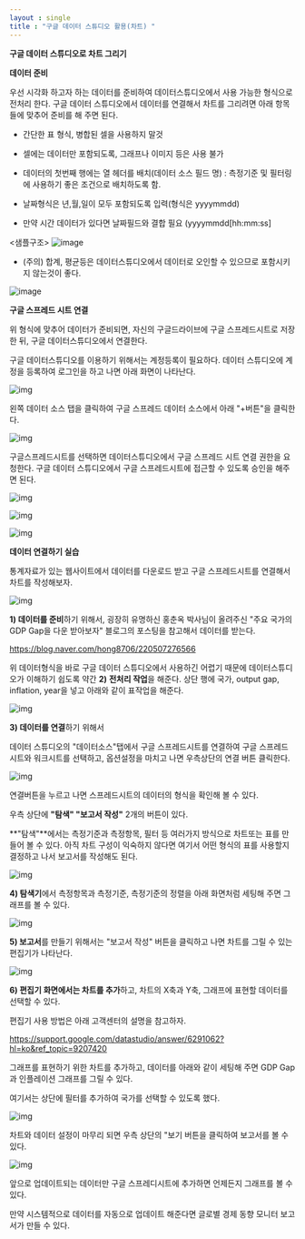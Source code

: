 ```yaml
---
layout : single
title : "구글 데이터 스튜디오 활용(차트) "
---
```




**구글 데이터 스튜디오로 차트 그리기**



**데이터 준비**

우선 시각화 하고자 하는 데이터를 준비하여 데이터스튜디오에서 사용 가능한 형식으로 전처리 한다. 구글 데이터 스튜디오에서 데이터를 연결해서 차트를 그리려면 아래 항목들에 맞추어 준비를 해 주면 된다.



- 간단한 표 형식, 병합된 셀을 사용하지 말것

- 셀에는 데이터만 포함되도록, 그래프나 이미지 등은 사용 불가

- 데이터의 첫번째 행에는 열 헤더를 배치(데이터 소스 필드 명) : 측정기준 및 필터링에 사용하기 좋은 조건으로 배치하도록 함. 

- 날짜형식은 년,월,일이 모두 포함되도록 입력(형식은 yyyymmdd)

- 만약 시간 데이터가 있다면 날짜필드와 결합 필요 (yyyymmdd[hh:mm:ss]

<샘플구조>
![image](https://user-images.githubusercontent.com/96855743/156574050-c03a32e8-f8a8-49ba-aa43-64716034e175.png)




- (주의) 합계, 평균등은 데이터스튜디오에서 데이터로 오인할 수 있으므로 포함시키지 않는것이 좋다.

![image](https://user-images.githubusercontent.com/96855743/156570164-bc34be24-8305-46f4-8723-70b8ad7a76e2.png)




**구글 스프레드 시트 연결**

위 형식에 맞추어 데이터가 준비되면, 자신의 구글드라이브에 구글 스프레드시트로 저장한 뒤, 구글 데이터스튜디오에서 연결한다.

구글 데이터스튜디오를 이용하기 위해서는 계정등록이 필요하다. 데이터 스튜디오에 계정을 등록하여 로그인을 하고 나면 아래 화면이 나타난다.

![img](https://t1.daumcdn.net/cfile/tistory/99C8F2355C84B8500B)



왼쪽 데이터 소스 탭을 클릭하여 구글 스프레드 데이터 소스에서 아래 "+버튼"을 클릭한다.

![img](https://t1.daumcdn.net/cfile/tistory/99A3B43D5C84B93716)



구글스프레드시트를 선택하면 데이터스튜디오에서 구글 스프레드 시트 연결 권한을 요청한다. 구글 데이터 스튜디오에서 구글 스프레드시트에 접근할 수 있도록 승인을 해주면 된다.

![img](https://t1.daumcdn.net/cfile/tistory/99BA333D5C84B9371F)

![img](https://t1.daumcdn.net/cfile/tistory/99C36D385C84B9C517)

![img](https://t1.daumcdn.net/cfile/tistory/9984B93D5C84B93817)

**데이터 연결하기 실습**

통계자료가 있는 웹사이트에서 데이터를 다운로드 받고 구글 스프레드시트를 연결해서 차트를 작성해보자.



![img](https://t1.daumcdn.net/cfile/tistory/994F5C455C84BB5404)

**1) 데이터를 준비**하기 위해서, 굉장히 유명하신 홍춘옥 박사님이 올려주신 "주요 국가의 GDP Gap을 다운 받아보자" 블로그의 포스팅을 참고해서 데이터를 받는다.

https://blog.naver.com/hong8706/220507276566



위 데이터형식을 바로 구글 데이터 스튜디오에서 사용하긴 어렵기 때문에 데이터스튜디오가 이해하기 쉽도록 약간 **2)** **전처리 작업**을 해준다. 상단 행에 국가, output gap, inflation, year을 넣고 아래와 같이 표작업을 해준다.

![img](https://t1.daumcdn.net/cfile/tistory/99C340455C84BB540A)



**3) 데이터를 연결**하기 위해서 

데이터 스튜디오의 "데이터소스"탭에서 구글 스프레드시트를 연결하여 구글 스프레드시트와 워크시트를 선택하고, 옵션설정을 마치고 나면 우측상단의 연결 버튼 클릭한다.

![img](https://t1.daumcdn.net/cfile/tistory/99CB0F4C5C84BBFE04)



연결버튼을 누르고 나면 스프레드시트의 데이터의 형식을 확인해 볼 수 있다. 

우측 상단에 **"탐색" "보고서 작성"** 2개의 버튼이 있다.

**"탐색"**에서는 측정기준과 측정항목, 필터 등 여러가지 방식으로 차트또는 표를 만들어 볼 수 있다. 아직 차트 구성이 익숙하지 않다면 여기서 어떤 형식의 표를 사용할지 결정하고 나서 보고서를 작성해도 된다.

![img](https://t1.daumcdn.net/cfile/tistory/997ADC4C5C84BBFE07)



**4) 탐색기**에서 측정항목과 측정기준, 측정기준의 정렬을 아래 화면처럼 세팅해 주면 그래프를 볼 수 있다.

![img](https://t1.daumcdn.net/cfile/tistory/995FCA3E5C84BD630E)



**5) 보고서**를 만들기 위해서는 "보고서 작성" 버튼을 클릭하고 나면 차트를 그릴 수 있는 편집기가 나타난다.

![img](https://t1.daumcdn.net/cfile/tistory/99CC8A4C5C84BBFF04)



**6) 편집기 화면에서는 차트를 추가**하고, 차트의 X축과 Y축, 그래프에 표현할 데이터를 선택할 수 있다. 

편집기 사용 방법은 아래 고객센터의 설명을 참고하자.

https://support.google.com/datastudio/answer/6291062?hl=ko&ref_topic=9207420



그래프를 표현하기 위한 차트를 추가하고, 데이터를 아래와 같이 세팅해 주면 GDP Gap과 인플레이션 그래프를 그릴 수 있다. 

여기서는 상단에 필터를 추가하여 국가를 선택할 수 있도록 했다.

![img](https://t1.daumcdn.net/cfile/tistory/990A5F475C84BF2209)



차트와 데이터 설정이 마무리 되면 우측 상단의 "보기 버튼을 클릭하여 보고서를 볼 수 있다.

![img](https://t1.daumcdn.net/cfile/tistory/992D803E5C84BD6352)



앞으로 업데이트되는 데이터만 구글 스프레디시트에 추가하면 언제든지 그래프를 볼 수 있다.

만약 시스템적으로 데이터를 자동으로 업데이트 해준다면 글로별 경제 동향 모니터 보고서가 만들 수 있다.
